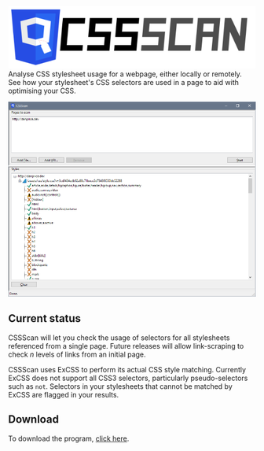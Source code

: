 ![](Resources/logo.png)
Analyse CSS stylesheet usage for a webpage, either locally or remotely. See how your stylesheet's CSS selectors are used in a page to aid with optimising your CSS.

![](Resources/screenshot.png)

## Current status
CSSScan will let you check the usage of selectors for all stylesheets referenced from a single page. Future releases will allow link-scraping to check _n_ levels of links from an initial page.

CSSScan uses ExCSS to perform its actual CSS style matching. Currently ExCSS does not support all CSS3 selectors, particularly pseudo-selectors such as `not`. Selectors in your stylesheets that cannot be matched by ExCSS are flagged in your results.


## Download
To download the program, [click here](https://github.com/flexplate/CssScan/releases/latest).